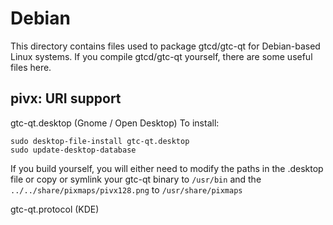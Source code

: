 
Debian
====================
This directory contains files used to package gtcd/gtc-qt
for Debian-based Linux systems. If you compile gtcd/gtc-qt yourself, there are some useful files here.

## pivx: URI support ##


gtc-qt.desktop  (Gnome / Open Desktop)
To install:

	sudo desktop-file-install gtc-qt.desktop
	sudo update-desktop-database

If you build yourself, you will either need to modify the paths in
the .desktop file or copy or symlink your gtc-qt binary to `/usr/bin`
and the `../../share/pixmaps/pivx128.png` to `/usr/share/pixmaps`

gtc-qt.protocol (KDE)

